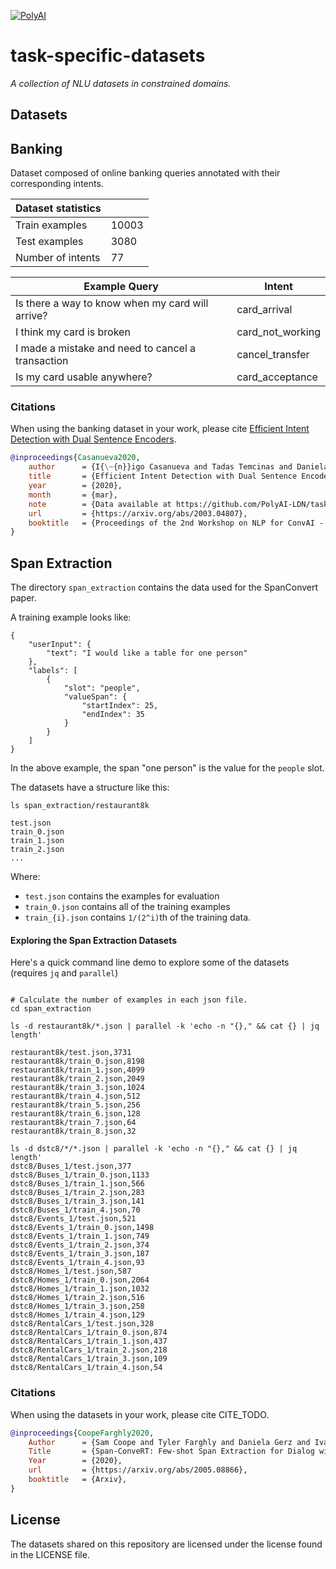 [![PolyAI](polyai-logo.png)](https://poly-ai.com/)

# task-specific-datasets

*A collection of NLU datasets in constrained domains.*

## Datasets

## Banking

Dataset composed of online banking queries annotated with their corresponding intents.

| Dataset statistics               |      |
| ---            |   --- |
| Train examples | 10003 |
| Test examples | 3080 |
| Number of intents | 77 |

|          Example Query      | Intent      |
| ---            |   --- |
| Is there a way to know when my card will arrive?| card_arrival |
| I think my card is broken | card_not_working |
| I made a mistake and need to cancel a transaction | cancel_transfer |
| Is my card usable anywhere? | card_acceptance |


### Citations

When using the banking dataset in your work, please cite [Efficient Intent Detection with Dual Sentence Encoders](https://arxiv.org/abs/2003.04807).

```bibtex
@inproceedings{Casanueva2020,
    author      = {I{\~{n}}igo Casanueva and Tadas Temcinas and Daniela Gerz and Matthew Henderson and Ivan Vulic},
    title       = {Efficient Intent Detection with Dual Sentence Encoders},
    year        = {2020},
    month       = {mar},
    note        = {Data available at https://github.com/PolyAI-LDN/task-specific-datasets},
    url         = {https://arxiv.org/abs/2003.04807},
    booktitle   = {Proceedings of the 2nd Workshop on NLP for ConvAI - ACL 2020}
}

```

## Span Extraction
The directory `span_extraction` contains the data used for the SpanConvert paper.

A training example looks like:
```
{
    "userInput": {
        "text": "I would like a table for one person"
    },
    "labels": [
        {
            "slot": "people",
            "valueSpan": {
                "startIndex": 25,
                "endIndex": 35
            }
        }
    ]
}
```

In the above example, the span "one person" is the value for the `people` slot.

The datasets have a structure like this:
```
ls span_extraction/restaurant8k

test.json
train_0.json
train_1.json
train_2.json
...
```
Where:
* `test.json` contains the examples for evaluation
* `train_0.json` contains all of the training examples
* `train_{i}.json` contains `1/(2^i)`th of the training data.


#### Exploring the Span Extraction Datasets
Here's a quick command line demo to explore some of the datasets (requires `jq` and `parallel`)
```

# Calculate the number of examples in each json file.
cd span_extraction

ls -d restaurant8k/*.json | parallel -k 'echo -n "{}," && cat {} | jq length'

restaurant8k/test.json,3731
restaurant8k/train_0.json,8198
restaurant8k/train_1.json,4099
restaurant8k/train_2.json,2049
restaurant8k/train_3.json,1024
restaurant8k/train_4.json,512
restaurant8k/train_5.json,256
restaurant8k/train_6.json,128
restaurant8k/train_7.json,64
restaurant8k/train_8.json,32

ls -d dstc8/*/*.json | parallel -k 'echo -n "{}," && cat {} | jq length'
dstc8/Buses_1/test.json,377
dstc8/Buses_1/train_0.json,1133
dstc8/Buses_1/train_1.json,566
dstc8/Buses_1/train_2.json,283
dstc8/Buses_1/train_3.json,141
dstc8/Buses_1/train_4.json,70
dstc8/Events_1/test.json,521
dstc8/Events_1/train_0.json,1498
dstc8/Events_1/train_1.json,749
dstc8/Events_1/train_2.json,374
dstc8/Events_1/train_3.json,187
dstc8/Events_1/train_4.json,93
dstc8/Homes_1/test.json,587
dstc8/Homes_1/train_0.json,2064
dstc8/Homes_1/train_1.json,1032
dstc8/Homes_1/train_2.json,516
dstc8/Homes_1/train_3.json,258
dstc8/Homes_1/train_4.json,129
dstc8/RentalCars_1/test.json,328
dstc8/RentalCars_1/train_0.json,874
dstc8/RentalCars_1/train_1.json,437
dstc8/RentalCars_1/train_2.json,218
dstc8/RentalCars_1/train_3.json,109
dstc8/RentalCars_1/train_4.json,54
```
### Citations

When using the datasets in your work, please cite CITE_TODO.

```bibtex
@inproceedings{CoopeFarghly2020,
    Author      = {Sam Coope and Tyler Farghly and Daniela Gerz and Ivan Vulić and Matthew Henderson},
    Title       = {Span-ConveRT: Few-shot Span Extraction for Dialog with Pretrained Conversational Representations},
    Year        = {2020},
    url         = {https://arxiv.org/abs/2005.08866},
    booktitle   = {Arxiv},
}

```


## License
The datasets shared on this repository are licensed under the license found in the LICENSE file.
